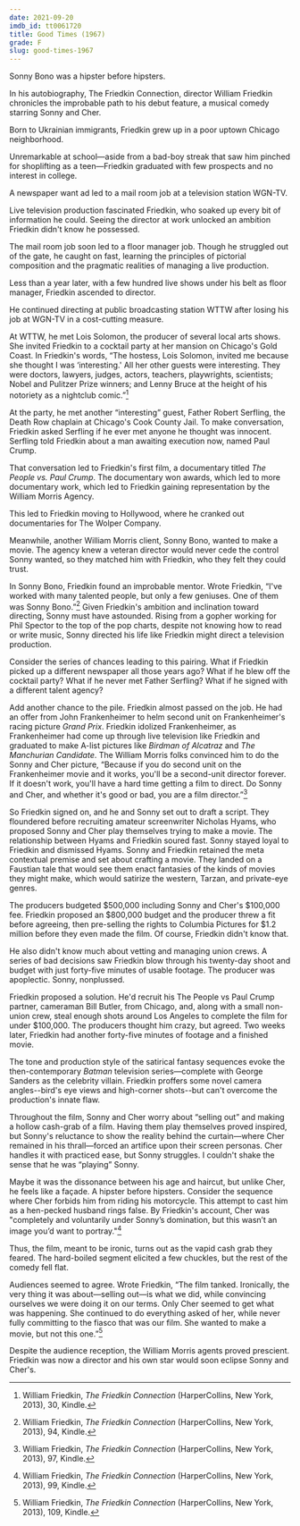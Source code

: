 ```yaml
---
date: 2021-09-20
imdb_id: tt0061720
title: Good Times (1967)
grade: F
slug: good-times-1967
---
```


Sonny Bono was a hipster before hipsters.

<!-- end -->

In his autobiography, The Friedkin Connection, director William Friedkin chronicles the improbable path to his debut feature, a musical comedy starring Sonny and Cher.

Born to Ukrainian immigrants, Friedkin grew up in a poor uptown Chicago neighborhood.

Unremarkable at school—aside from a bad-boy streak that saw him pinched for shoplifting as a teen—Friedkin graduated with few prospects and no interest in college.

A newspaper want ad led to a mail room job at a television station WGN-TV.

Live television production fascinated Friedkin, who soaked up every bit of information he could. Seeing the director at work unlocked an ambition Friedkin didn't know he possessed.

The mail room job soon led to a floor manager job. Though he struggled out of the gate, he caught on fast, learning the principles of pictorial composition and the pragmatic realities of managing a live production.

Less than a year later, with a few hundred live shows under his belt as floor manager, Friedkin ascended to director.

He continued directing at public broadcasting station WTTW after losing his job at WGN-TV in a cost-cutting measure.

At WTTW, he met Lois Solomon, the producer of several local arts shows. She invited Friedkin to a cocktail party at her mansion on Chicago's Gold Coast. In Friedkin's words, “The hostess, Lois Solomon, invited me because she thought I was ‘interesting.' All her other guests were interesting. They were doctors, lawyers, judges, actors, teachers, playwrights, scientists; Nobel and Pulitzer Prize winners; and Lenny Bruce at the height of his notoriety as a nightclub comic.”[^1]

At the party, he met another “interesting” guest, Father Robert Serfling, the Death Row chaplain at Chicago's Cook County Jail. To make conversation, Friedkin asked Serfling if he ever met anyone he thought was innocent. Serfling told Friedkin about a man awaiting execution now, named Paul Crump.

That conversation led to Friedkin's first film, a documentary titled _The People vs. Paul Crump_. The documentary won awards, which led to more documentary work, which led to Friedkin gaining representation by the William Morris Agency.

This led to Friedkin moving to Hollywood, where he cranked out documentaries for The Wolper Company.

Meanwhile, another William Morris client, Sonny Bono, wanted to make a movie. The agency knew a veteran director would never cede the control Sonny wanted, so they matched him with Friedkin, who they felt they could trust.

In Sonny Bono, Friedkin found an improbable mentor. Wrote Friedkin, “I've worked with many talented people, but only a few geniuses. One of them was Sonny Bono.”[^2] Given Friedkin's ambition and inclination toward directing, Sonny must have astounded. Rising from a gopher working for Phil Spector to the top of the pop charts, despite not knowing how to read or write music, Sonny directed his life like Friedkin might direct a television production.

Consider the series of chances leading to this pairing. What if Friedkin picked up a different newspaper all those years ago? What if he blew off the cocktail party? What if he never met Father Serfling? What if he signed with a different talent agency?

Add another chance to the pile. Friedkin almost passed on the job. He had an offer from John Frankenheimer to helm second unit on Frankenheimer's racing picture _Grand Prix_. Friedkin idolized Frankenheimer, as Frankenheimer had come up through live television like Friedkin and graduated to make A-list pictures like _Birdman of Alcatraz_ and _The Manchurian Candidate_. The William Morris folks convinced him to do the Sonny and Cher picture, “Because if you do second unit on the Frankenheimer movie and it works, you'll be a second-unit director forever. If it doesn't work, you'll have a hard time getting a film to direct. Do Sonny and Cher, and whether it's good or bad, you are a film director.”[^3]

So Friedkin signed on, and he and Sonny set out to draft a script. They floundered before recruiting amateur screenwriter Nicholas Hyams, who proposed Sonny and Cher play themselves trying to make a movie. The relationship between Hyams and Friedkin soured fast. Sonny stayed loyal to Friedkin and dismissed Hyams. Sonny and Friedkin retained the meta contextual premise and set about crafting a movie. They landed on a Faustian tale that would see them enact fantasies of the kinds of movies they might make, which would satirize the western, Tarzan, and private-eye genres.

The producers budgeted $500,000 including Sonny and Cher's $100,000 fee. Friedkin proposed an $800,000 budget and the producer threw a fit before agreeing, then pre-selling the rights to Columbia Pictures for $1.2 million before they even made the film. Of course, Friedkin didn't know that.

He also didn't know much about vetting and managing union crews. A series of bad decisions saw Friedkin blow through his twenty-day shoot and budget with just forty-five minutes of usable footage. The producer was apoplectic. Sonny, nonplussed.

Friedkin proposed a solution. He'd recruit his The People vs Paul Crump partner, cameraman Bill Butler, from Chicago, and, along with a small non-union crew, steal enough shots around Los Angeles to complete the film for under $100,000. The producers thought him crazy, but agreed. Two weeks later, Friedkin had another forty-five minutes of footage and a finished movie.

The tone and production style of the satirical fantasy sequences evoke the then-contemporary _Batman_ television series—complete with George Sanders as the celebrity villain. Friedkin proffers some novel camera angles--bird's eye views and high-corner shots--but can't overcome the production's innate flaw.

Throughout the film, Sonny and Cher worry about “selling out” and making a hollow cash-grab of a film. Having them play themselves proved inspired, but Sonny's reluctance to show the reality behind the curtain—where Cher remained in his thrall—forced an artifice upon their screen personas. Cher handles it with practiced ease, but Sonny struggles. I couldn't shake the sense that he was “playing” Sonny.

Maybe it was the dissonance between his age and haircut, but unlike Cher, he feels like a façade. A hipster before hipsters. Consider the sequence where Cher forbids him from riding his motorcycle. This attempt to cast him as a hen-pecked husband rings false. By Friedkin's account, Cher was "completely and voluntarily under Sonny’s domination, but this wasn’t an image you’d want to portray."[^4]

Thus, the film, meant to be ironic, turns out as the vapid cash grab they feared. The hard-boiled segment elicited a few chuckles, but the rest of the comedy fell flat.

Audiences seemed to agree. Wrote Friedkin, “The film tanked. Ironically, the very thing it was about—selling out—is what we did, while convincing ourselves we were doing it on our terms. Only Cher seemed to get what was happening. She continued to do everything asked of her, while never fully committing to the fiasco that was our film. She wanted to make a movie, but not this one.”[^5]

Despite the audience reception, the William Morris agents proved prescient. Friedkin was now a director and his own star would soon eclipse Sonny and Cher's.

[^1]: William Friedkin, _The Friedkin Connection_ (HarperCollins, New York, 2013), 30, Kindle.
[^2]: William Friedkin, _The Friedkin Connection_ (HarperCollins, New York, 2013), 94, Kindle.
[^3]: William Friedkin, _The Friedkin Connection_ (HarperCollins, New York, 2013), 97, Kindle.
[^4]: William Friedkin, _The Friedkin Connection_ (HarperCollins, New York, 2013), 99, Kindle.
[^5]: William Friedkin, _The Friedkin Connection_ (HarperCollins, New York, 2013), 109, Kindle.
